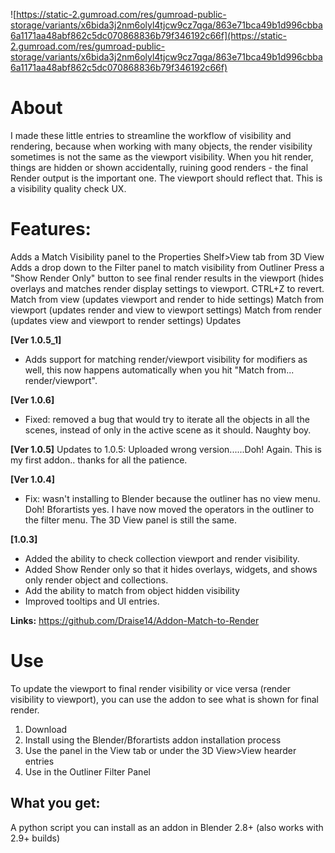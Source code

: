 ![https://static-2.gumroad.com/res/gumroad-public-storage/variants/x6bida3j2nm6olyl4tjcw9cz7qga/863e71bca49b1d996cbba6a1171aa48abf862c5dc070868836b79f346192c66f](https://static-2.gumroad.com/res/gumroad-public-storage/variants/x6bida3j2nm6olyl4tjcw9cz7qga/863e71bca49b1d996cbba6a1171aa48abf862c5dc070868836b79f346192c66f)
# About
I made these little entries to streamline the workflow of visibility and rendering, because when working with many objects, the render visibility sometimes is not the same as the viewport visibility. When you hit render, things are hidden or shown accidentally, ruining good renders - the final Render output is the important one. The viewport should reflect that. This is a visibility quality check UX.

# Features:
Adds a Match Visibility panel to the Properties Shelf>View tab from 3D View
Adds a drop down to the Filter panel to match visibility from Outliner
Press a "Show Render Only" button to see final render results in the viewport (hides overlays and matches render display settings to viewport. CTRL+Z to revert.
Match from view (updates viewport and render to hide settings)
Match from viewport (updates render and view to viewport settings)
Match from render (updates view and viewport to render settings)
Updates

**[Ver 1.0.5_1]**
- Adds support for matching render/viewport visibility for modifiers as well, this now happens automatically when you hit "Match from... render/viewport".

**[Ver 1.0.6]**
- Fixed: removed a bug that would try to iterate all the objects in all the scenes, instead of only in the active scene as it should. Naughty boy.

**[Ver 1.0.5]**
Updates to 1.0.5: Uploaded wrong version......Doh! Again. This is my first addon.. thanks for all the patience.

**[Ver 1.0.4]**
- Fix: wasn't installing to Blender because the outliner has no view menu. Doh! Bforartists yes. I have now moved the operators in the outliner to the filter menu. The 3D View panel is still the same.

**[1.0.3]**
- Added the ability to check collection viewport and render visibility.
- Added Show Render only so that it hides overlays, widgets, and shows only render object and collections.
- Add the ability to match from object hidden visibility
- Improved tooltips and UI entries.

**Links:**
https://github.com/Draise14/Addon-Match-to-Render

# Use

To update the viewport to final render visibility or vice versa (render visibility to viewport), you can use the addon to see what is shown for final render.

1. Download
2. Install using the Blender/Bforartists addon installation process
3. Use the panel in the View tab or under the 3D View>View hearder entries
4. Use in the Outliner Filter Panel

## What you get:
A python script you can install as an addon in Blender 2.8+ (also works with 2.9+ builds)

